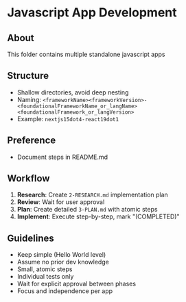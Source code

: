 # Javascript App Development

## About
This folder contains multiple standalone javascript apps

## Structure
- Shallow directories, avoid deep nesting
- Naming: `<frameworkName><frameworkVersion>-<foundationalFrameworkName_or_langName><foundationalFramework_or_langVersion>`
- Example: `nextjs15dot4-react19dot1`

## Preference
- Document steps in README.md

## Workflow
1. **Research**: Create `2-RESEARCH.md` implementation plan
2. **Review**: Wait for user approval
3. **Plan**: Create detailed `3-PLAN.md` with atomic steps
4. **Implement**: Execute step-by-step, mark "(COMPLETED)"

## Guidelines
- Keep simple (Hello World level)
- Assume no prior dev knowledge
- Small, atomic steps
- Individual tests only
- Wait for explicit approval between phases
- Focus and independence per app